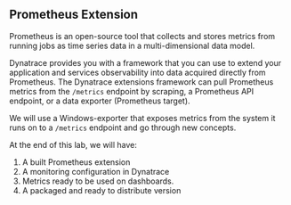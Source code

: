 ## Prometheus Extension

Prometheus is an open-source tool that collects and stores metrics from running jobs as time series data in a multi-dimensional data model.

Dynatrace provides you with a framework that you can use to extend your application and services observability into data acquired directly from Prometheus. The Dynatrace extensions framework can pull Prometheus metrics from the `/metrics` endpoint by scraping, a Prometheus API endpoint, or a data exporter (Prometheus target).

We will use a Windows-exporter that exposes metrics from the system it runs on to a `/metrics` endpoint and go through new concepts.

At the end of this lab, we will have:

1. A built Prometheus extension
2. A monitoring configuration in Dynatrace
3. Metrics ready to be used on dashboards.
4. A packaged and ready to distribute version
